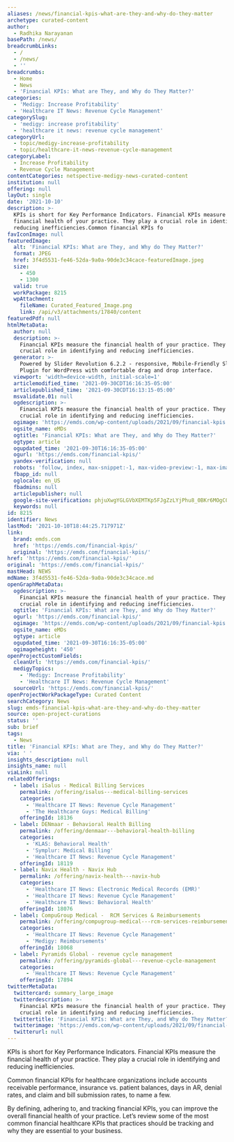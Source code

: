```yaml
---
aliases: /news/financial-kpis-what-are-they-and-why-do-they-matter
archetype: curated-content
author:
  - Radhika Narayanan
basePath: /news/
breadcrumbLinks:
  - /
  - /news/
  - ''
breadcrumbs:
  - Home
  - News
  - 'Financial KPIs: What are They, and Why do They Matter?'
categories:
  - 'Medigy: Increase Profitability'
  - 'Healthcare IT News: Revenue Cycle Management'
categorySlug:
  - 'medigy: increase profitability'
  - 'healthcare it news: revenue cycle management'
categoryUrl:
  - topic/medigy-increase-profitability
  - topic/healthcare-it-news-revenue-cycle-management
categoryLabel:
  - Increase Profitability
  - Revenue Cycle Management
contentCategories: netspective-medigy-news-curated-content
institution: null
offering: null
layOut: single
date: '2021-10-10'
description: >-
  KPIs is short for Key Performance Indicators. Financial KPIs measure the
  financial health of your practice. They play a crucial role in identifying and
  reducing inefficiencies.Common financial KPIs fo
favIconImage: null
featuredImage:
  alt: 'Financial KPIs: What are They, and Why do They Matter?'
  format: JPEG
  href: 3f4d5531-fe46-52da-9a0a-90de3c34cace-featuredImage.jpeg
  size:
    - 450
    - 1300
  valid: true
  workPackage: 8215
  wpAttachment:
    fileName: Curated_Featured_Image.png
    link: /api/v3/attachments/17840/content
featuredPdf: null
htmlMetaData:
  author: null
  description: >-
    Financial KPIs measure the financial health of your practice. They play a
    crucial role in identifying and reducing inefficiencies.
  generator: >-
    Powered by Slider Revolution 6.2.2 - responsive, Mobile-Friendly Slider
    Plugin for WordPress with comfortable drag and drop interface.
  viewport: 'width=device-width, initial-scale=1'
  articlemodified_time: '2021-09-30CDT16:16:35-05:00'
  articlepublished_time: '2021-09-30CDT16:13:15-05:00'
  msvalidate.01: null
  ogdescription: >-
    Financial KPIs measure the financial health of your practice. They play a
    crucial role in identifying and reducing inefficiencies.
  ogimage: 'https://emds.com/wp-content/uploads/2021/09/financial-kpis.png'
  ogsite_name: eMDs
  ogtitle: 'Financial KPIs: What are They, and Why do They Matter?'
  ogtype: article
  ogupdated_time: '2021-09-30T16:16:35-05:00'
  ogurl: 'https://emds.com/financial-kpis/'
  yandex-verification: null
  robots: 'follow, index, max-snippet:-1, max-video-preview:-1, max-image-preview:large'
  fbapp_id: null
  oglocale: en_US
  fbadmins: null
  articlepublisher: null
  google-site-verification: phjuXwgYGLGVbXEMTKp5FJgZzLYjPhu8_0BKr6MOgC0
  keywords: null
id: 8215
identifier: News
lastMod: '2021-10-10T18:44:25.717971Z'
link:
  brand: emds.com
  href: 'https://emds.com/financial-kpis/'
  original: 'https://emds.com/financial-kpis/'
href: 'https://emds.com/financial-kpis/'
original: 'https://emds.com/financial-kpis/'
mastHead: NEWS
mdName: 3f4d5531-fe46-52da-9a0a-90de3c34cace.md
openGraphMetaData:
  ogdescription: >-
    Financial KPIs measure the financial health of your practice. They play a
    crucial role in identifying and reducing inefficiencies.
  ogtitle: 'Financial KPIs: What are They, and Why do They Matter?'
  ogurl: 'https://emds.com/financial-kpis/'
  ogimage: 'https://emds.com/wp-content/uploads/2021/09/financial-kpis.png'
  ogsite_name: eMDs
  ogtype: article
  ogupdated_time: '2021-09-30T16:16:35-05:00'
  ogimageheight: '450'
openProjectCustomFields:
  cleanUrl: 'https://emds.com/financial-kpis/'
  medigyTopics:
    - 'Medigy: Increase Profitability'
    - 'Healthcare IT News: Revenue Cycle Management'
  sourceUrl: 'https://emds.com/financial-kpis/'
openProjectWorkPackageType: Curated Content
searchCategory: News
slug: emds-financial-kpis-what-are-they-and-why-do-they-matter
source: open-project-curations
status: ''
sub: brief
tags:
  - News
title: 'Financial KPIs: What are They, and Why do They Matter?'
via: ' '
insights_description: null
insights_name: null
viaLink: null
relatedOfferings:
  - label: iSalus - Medical Billing Services
    permalink: /offering/isalus---medical-billing-services
    categories:
      - 'Healthcare IT News: Revenue Cycle Management'
      - 'The Healthcare Guys: Medical Billing'
    offeringId: 18136
  - label: DENmaar - Behavioral Health Billing
    permalink: /offering/denmaar---behavioral-health-billing
    categories:
      - 'KLAS: Behavioral Health'
      - 'Symplur: Medical Billing'
      - 'Healthcare IT News: Revenue Cycle Management'
    offeringId: 18119
  - label: Navix Health - Navix Hub
    permalink: /offering/navix-health---navix-hub
    categories:
      - 'Healthcare IT News: Electronic Medical Records (EMR)'
      - 'Healthcare IT News: Revenue Cycle Management'
      - 'Healthcare IT News: Behavioral Health'
    offeringId: 18076
  - label: CompuGroup Medical -  RCM Services & Reimbursements
    permalink: /offering/compugroup-medical---rcm-services-reimbursements
    categories:
      - 'Healthcare IT News: Revenue Cycle Management'
      - 'Medigy: Reimbursements'
    offeringId: 18068
  - label: Pyramids Global - revenue cycle management
    permalink: /offering/pyramids-global---revenue-cycle-management
    categories:
      - 'Healthcare IT News: Revenue Cycle Management'
    offeringId: 17894
twitterMetaData:
  twittercard: summary_large_image
  twitterdescription: >-
    Financial KPIs measure the financial health of your practice. They play a
    crucial role in identifying and reducing inefficiencies.
  twittertitle: 'Financial KPIs: What are They, and Why do They Matter?'
  twitterimage: 'https://emds.com/wp-content/uploads/2021/09/financial-kpis.png'
  twitterurl: null
---
```

<p>KPIs is short for Key Performance Indicators. Financial KPIs measure the financial health of your practice. They play a crucial role in identifying and reducing inefficiencies.</p><p>Common financial KPIs for healthcare organizations include accounts receivable performance, insurance vs. patient balances, days in AR, denial rates, and claim and bill submission rates, to name a few.&nbsp;</p><p>By defining, adhering to, and tracking financial KPIs, you can improve the overall financial health of your practice. Let’s review some of the most common financial healthcare KPIs that practices should be tracking and why they are essential to your business.</p>